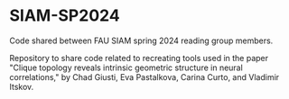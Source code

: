 # SIAM-SP2024
Code shared between FAU SIAM spring 2024 reading group members. 

Repository to share code related to recreating tools used in the paper "Clique topology reveals intrinsic geometric structure in neural correlations," 
by Chad Giusti, Eva Pastalkova, Carina Curto, and Vladimir Itskov.
